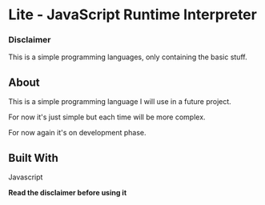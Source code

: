 # Lite - JavaScript Runtime Interpreter
<!-- Improved compatibility of back to top link: See: https://github.com/othneildrew/Best-README-Template/pull/73 -->
<a name="readme-top"></a>

### Disclaimer

This is a simple programming languages, only containing the basic stuff.

## About 

This is a simple programming language I will use in a future project.

For now it's just simple but each time will be more complex.

For now again it's on development phase.

## Built With
Javascript

**Read the disclaimer before using it**
